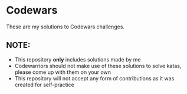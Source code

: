 # Codewars
These are my solutions to Codewars challenges.

<h2>NOTE:</h2>

<ul>
  <li>This repository <strong>only</strong> includes solutions made by me</li>
  <li>Codewarriors should not make use of these solutions to solve katas, please come up with them on your own</li>
  <li>This repository will not accept any form of contributions as it was created for self-practice</li>
</ul>
